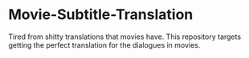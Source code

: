 # Movie-Subtitle-Translation
Tired from shitty translations that movies have. This repository targets getting the perfect translation for the dialogues in movies.
